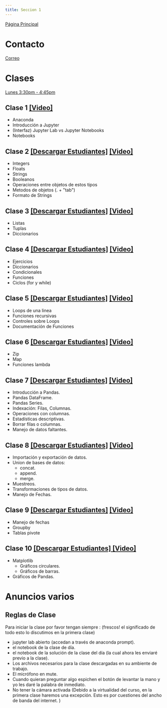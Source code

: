 ```yaml
---
title: Seccion 1
---
```

[Página Principal](./README.md)

# Contacto
[Correo](mailto:je.chitiva10@uniandes.edu.co)

# Clases
[Lunes 3:30pm - 4:45pm](https://uniandes-edu-co.zoom.us/meeting/register/tZcsfuGrrDgoGNSRwn3vTGIwH4B-eNrbdAqF) 

## Clase 1 [[Video]](https://youtu.be/3iOulv7Qh30)
- Anaconda
- Introducción a Jupyter 
- (Interfaz) Jupyter Lab vs Jupyter Notebooks
- Notebooks

## Clase 2 <a id="raw-url" href="https://github.com/julianchitiva/tallerpython/blob/main/clases/20211/Clase_1_Introduccion/Clase_1_Estudiantes_1_JC.ipynb" download>[Descargar Estudiantes]</a> [[Video]](https://youtu.be/J2jC6xygKpc)
- Integers
- Floats
- Strings
- Booleanos
- Operaciones entre objetos de estos tipos
- Metodos de objetos (. + "tab")
- Formato de Strings

## Clase 3 <a id="raw-url" href="https://github.com/julianchitiva/tallerpython/blob/main/clases/20211/Clase_2_Iterables/Clase_1_Estudiantes_2_JC.ipynb" download>[Descargar Estudiantes]</a> [[Video]](https://youtu.be/Qsq5YpGRSlk)
- Listas
- Tuplas
- Diccionarios

## Clase 4 <a id="raw-url" href="https://github.com/julianchitiva/tallerpython/blob/main/clases/20211/Clase_3_funciones_loops_condicionales/Clase_3_estudiantes_1_JC.ipynb" download>[Descargar Estudiantes]</a> [[Video]](https://youtu.be/4ucBvzZzwH8)
- Ejercicios
- Diccionarios
- Condicionales 
- Funciones
- Ciclos (for y while)

## Clase 5 <a id="raw-url" href="https://github.com/julianchitiva/tallerpython/blob/main/clases/20211/Clase_4_funciones_II/Clase_4_estudiantes_1_JC.ipynb" download>[Descargar Estudiantes]</a> [[Video]](https://youtu.be/uDt9R4K7s74)
- Loops de una linea
- Funciones recursivas
- Controles sobre Loops
- Documentación de Funciones

## Clase 6 <a id="raw-url" href="https://github.com/julianchitiva/tallerpython/blob/main/clases/20211/Clase_5_funciones_III/Clase_5_estudiantes_JC.ipynb" download>[Descargar Estudiantes]</a> [[Video]](https://youtu.be/BhA1cSOx6cs)
- Zip
- Map
- Funciones lambda

## Clase 7 <a id="raw-url" href="https://github.com/julianchitiva/tallerpython/blob/main/clases/20211/Clase_7_introduccion_pandas/Clase_7_estudiantes_JC.ipynb" download>[Descargar Estudiantes]</a> [[Video]](https://youtu.be/Dg2qgH_zfSs)
- Introducción a Pandas.
- Pandas DataFrame.
- Pandas Series.
- Indexación: Filas, Columnas.
- Operaciones con columnas. 
- Estadísticas descriptivas. 
- Borrar filas o columnas. 
- Manejo de datos faltantes.

## Clase 8 <a id="raw-url" href="https://github.com/julianchitiva/tallerpython/blob/main/clases/20211/Clase_8_pandas_II/Clase_8_estudiantes_JC.ipynb" download>[Descargar Estudiantes]</a> [[Video]](https://youtu.be/lOnhfwqfYCE)
- Importación y exportación de datos.
- Union de bases de datos:
    - concat.
    - append.
    - merge.
- Muestreos.
- Transformaciones de tipos de datos.
- Manejo de Fechas. 

## Clase 9 <a id="raw-url" href="https://github.com/julianchitiva/tallerpython/blob/main/clases/20211/Clase_9_pandas_III_visualizacion/Clase_9_estudiantes_JC.ipynb" download>[Descargar Estudiantes]</a> [[Video]](https://youtu.be/mHLeBq6csBs)
- Manejo de fechas
- Groupby
- Tablas pivote


## Clase 10 <a id="raw-url" href="https://github.com/julianchitiva/tallerpython/blob/main/clases/20211/Clase_10_11_pandas_IV_visualizacion/Clase_10_11_estudiantes_JC.ipynb" download>[Descargar Estudiantes] </a> [[Video]](https://youtu.be/WDCBwfXpuLk)
- Matplotlib
    - Gráficos circulares.
    - Gráficos de barras.
- Gráficos de Pandas. 

# Anuncios varios

## Reglas de Clase

Para iniciar la clase por favor tengan siempre : (frescos! el significado de todo esto lo discutimos en la primera clase)
- jupyter lab abierto (accedan a través de anaconda prompt).
- el notebook de la clase de día.
- el notebook de la solución de la clase del día (la cual ahora les enviaré previo a la clase).
- Los archivos necesarios para la clase descargadas en su ambiente de trabajo. 
- El micrófono en mute.
- Cuando quieran preguntar algo espichen el botón de levantar la mano y yo les daré la palabra de inmediato.                  
- No tener la cámara activada (Debido a la virtualidad del curso, en la primera clase haremos una excepción. Esto es por cuestiones del ancho de banda del internet. )
